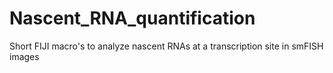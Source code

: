 # Nascent_RNA_quantification
Short FIJI macro's to analyze nascent RNAs at a transcription site in smFISH images
